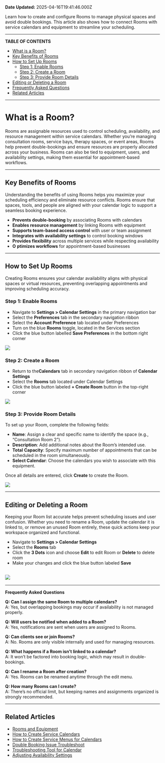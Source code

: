 **Date Updated:** 2025-04-16T19:41:46.000Z

Learn how to create and configure Rooms to manage physical spaces and avoid double bookings. This article also shows how to connect Rooms with service calendars and equipment to streamline your scheduling.

---

**TABLE OF CONTENTS**

* [What is a Room?](#What-is-a-Room?)
* [Key Benefits of Rooms](#Key-Benefits-of-Rooms)
* [How to Set Up Rooms](#How-to-Set-Up-Rooms)  
   * [Step 1: Enable Rooms](#Step-1%3A%C2%A0Enable-Rooms)  
   * [Step 2: Create a Room](#Step-2%3A%C2%A0Create-a-Room)  
   * [Step 3: Provide Room Details](#Step-3%3A%C2%A0Provide-Room-Details)
* [Editing or Deleting a Room](#Editing-or-Deleting-a-Room)
* [Frequently Asked Questions](#Frequently-Asked-Questions)
* [Related Articles](#Related-Articles)

---

# **What is a Room?**

  
Rooms are assignable resources used to control scheduling, availability, and resource management within service calendars. Whether you’re managing consultation rooms, service bays, therapy spaces, or event areas, Rooms help prevent double-bookings and ensure resources are properly allocated across your business. Rooms can also be tied to equipment, users, and availability settings, making them essential for appointment-based workflows.

---

## **Key Benefits of Rooms**

  
Understanding the benefits of using Rooms helps you maximize your scheduling efficiency and eliminate resource conflicts. Rooms ensure that spaces, tools, and people are aligned with your calendar logic to support a seamless booking experience.  
  
* **Prevents double-booking** by associating Rooms with calendars
* **Enables resource management** by linking Rooms with equipment
* **Supports team-based access control** with user or team assignment
* **Integrates with availability settings** to control booking windows
* **Provides flexibility** across multiple services while respecting availability
* **O** **ptimizes workflows** for appointment-based businesses

---

## **How to Set Up Rooms**

  
Creating Rooms ensures your calendar availability aligns with physical spaces or virtual resources, preventing overlapping appointments and improving scheduling accuracy.

  
### **Step 1:** Enable Rooms

  
* Navigate to **Settings > Calendar Settings** in the primary navigation bar
* Select the **Preferences** tab in the secondary navigation ribbon
* Select the **Account Preference** tab located under Preferences
* Turn on the blue **Rooms** toggle, located in the Services section
* Click the blue button labelled **Save Preferences** in the bottom right corner

_![](https://s3.amazonaws.com/cdn.freshdesk.com/data/helpdesk/attachments/production/155044906951/original/32eZsrTzhZLooDpzZQ01UBOBYVJANRl-mw.png?1744312903)_
  
  
### **Step 2:** Create a Room

  
* Return to the**Calendars** tab in secondary navigation ribbon of **Calendar Settings**
* Select the **Rooms** tab located under Calendar Settings
* Click the blue button labeled **\+ Create Room** button in the top-right corner

_![](https://s3.amazonaws.com/cdn.freshdesk.com/data/helpdesk/attachments/production/155044907019/original/38Jt5GHOrUJQTKNSH5W4o7nqlh-uwVvE0A.png?1744313048)_
  
  
### **Step 3:** Provide Room Details

  
To set up your Room, complete the following fields:

* **Name**: Assign a clear and specific name to identify the space (e.g., “Consultation Room 2”).
* **Description**: Add additional notes about the Room’s intended use.
* **Total** **Capacity**: Specify maximum number of appointments that can be scheduled in the room simultaneously.
* **Select Calendar**: Choose the calendars you wish to associate with this equipment.

Once all details are entered, click **Create** to create the Room.  
  
_![](https://s3.amazonaws.com/cdn.freshdesk.com/data/helpdesk/attachments/production/155044824333/original/rA5bnZZ1kFGC7xCNztKhDNuhKbIDwM-w.png?1744215319)_

---

## **Editing or Deleting a Room**

  
Keeping your Room list accurate helps prevent scheduling issues and user confusion. Whether you need to rename a Room, update the calendar it is linked to, or remove an unused Room entirely, these quick actions keep your workspace organized and functional.

  
* Navigate to **Settings > Calendar Settings**
* Select the **Rooms** tab
* Click the **3 Dots** icon and choose **Edit** to edit Room or **Delete** to delete room
* Make your changes and click the blue button labeled **Save**

## ![](https://s3.amazonaws.com/cdn.freshdesk.com/data/helpdesk/attachments/production/155044907138/original/lRuwhEsB_Ox2R5Obi2TCF2NHkr5itjWTdA.png?1744313221)

---

**Frequently Asked Questions**

  
**Q: Can I assign the same Room to multiple calendars?**  
A: Yes, but overlapping bookings may occur if availability is not managed properly.  
  
**Q: Will users be notified when added to a Room?**  
A: Yes, notifications are sent when users are assigned to Rooms.  
  
**Q: Can clients see or join Rooms?**  
A: No. Rooms are only visible internally and used for managing resources.  
  
**Q: What happens if a Room isn’t linked to a calendar?**  
A: It won’t be factored into booking logic, which may result in double-bookings.  
  
**Q: Can I rename a Room after creation?**  
A: Yes. Rooms can be renamed anytime through the edit menu.  
  
**Q: How many Rooms can I create?**  
A: There’s no official limit, but keeping names and assignments organized is strongly recommended.

  
---

## **Related Articles**

[ ](https://help.gohighlevel.com/en/support/solutions/articles/155000001377)

* [Rooms and Equipment](https://help.gohighlevel.com/en/support/solutions/articles/155000001377)
* [How to Create Service Calendars](https://help.gohighlevel.com/en/support/solutions/articles/155000001159)
* [How to Create Service Menus for Calendars](https://help.gohighlevel.com/en/support/solutions/articles/155000001161)
* [Double Booking Issue Troubleshoot](https://help.gohighlevel.com/en/support/solutions/articles/48001183861)
* [Troubleshooting Tool for Calendar](https://help.gohighlevel.com/en/support/solutions/articles/155000003358)
* [Adjusting Availability Settings](https://help.gohighlevel.com/en/support/solutions/articles/48001155718)
  
  